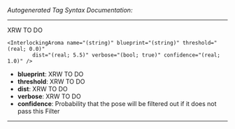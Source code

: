_Autogenerated Tag Syntax Documentation:_

---
XRW TO DO

```
<InterlockingAroma name="(string)" blueprint="(string)" threshold="(real; 0.0)"
        dist="(real; 5.5)" verbose="(bool; true)" confidence="(real; 1.0)" />
```

-   **blueprint**: XRW TO DO
-   **threshold**: XRW TO DO
-   **dist**: XRW TO DO
-   **verbose**: XRW TO DO
-   **confidence**: Probability that the pose will be filtered out if it does not pass this Filter

---
